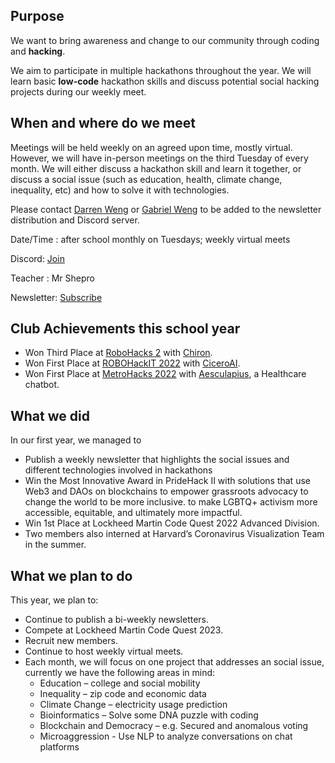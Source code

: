 ##  Purpose
We want to bring awareness and change to our community through coding and **hacking**.  
 
We aim to participate in multiple hackathons throughout the year. We will learn basic **low-code** hackathon skills and discuss potential social hacking projects during our weekly meet.
 
## When and where do we meet
Meetings will be held weekly on an agreed upon time, mostly virtual. However, we will have in-person meetings on the third Tuesday of every month. We will either discuss a hackathon skill and learn it together, or discuss a social issue (such as education, health, climate change, inequality, etc) and how to solve it with technologies.
 
Please contact [Darren Weng](mailto:dw1001528@students.westportps.org) or [Gabriel Weng](mailto:gw1001530@students.westportps.org) to be added to the newsletter distribution and Discord server.
 
Date/Time : after school monthly on Tuesdays; weekly virtual meets

Discord: [Join](https://discord.gg/JzjhZKVY3K)

Teacher : Mr Shepro

Newsletter: [Subscribe](https://lb.benchmarkemail.com//listbuilder/signupnew?5hjt8JVutE5neiOpRQsKVf5pwVnAjsSIni71Jey0dd3tO5iNRn8gS049TyW7spdJ)

## Club Achievements this school year
- Won Third Place at [RoboHacks 2](https://robohacks2.devpost.com/) with [Chiron](https://devpost.com/software/chiron-bxvirh).
- Won First Place at [ROBOHackIT 2022](https://robohackit.devpost.com/) with [CiceroAI](https://devpost.com/software/ciceroai).
- Won First Place at [MetroHacks 2022](https://metrohacks-2022.devpost.com/) with [Aesculapius](https://devpost.com/software/aesculapius), a Healthcare chatbot.

## What we did
 
In our first year, we managed to
 
- Publish a weekly newsletter that highlights the social issues and different technologies involved in hackathons
- Win the Most Innovative Award in PrideHack II with solutions that use Web3 and DAOs on blockchains to empower grassroots advocacy to change the world to be more inclusive. to make LGBTQ+ activism more accessible, equitable, and ultimately more impactful.
- Win 1st Place at Lockheed Martin Code Quest 2022 Advanced Division.
- Two members also interned at Harvard’s Coronavirus Visualization Team in the summer.
 
## What we plan to do
 
This year, we plan to:
 
- Continue to publish a bi-weekly newsletters.
- Compete at Lockheed Martin Code Quest 2023.
- Recruit new members.
- Continue to host weekly virtual meets.
- Each month, we will focus on one project that addresses an social issue, currently we have the following areas in mind:
    - Education – college and social mobility
    - Inequality – zip code and economic data
    - Climate Change – electricity usage prediction
    - Bioinformatics – Solve some DNA puzzle with coding
    - Blockchain and Democracy – e.g. Secured and anomalous voting
    - Microaggression - Use NLP to analyze conversations on chat platforms
 
